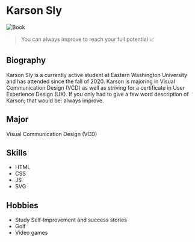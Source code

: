 # Karson Sly

![Book](https://img.rawpixel.com/private/static/images/website/2022-05/sv159407-image-kwvx72ae.jpg?w=800&dpr=1&fit=default&crop=default&q=65&vib=3&con=3&usm=15&bg=F4F4F3&ixlib=js-2.2.1&s=6da65057b0cd18ca5c2c509a319d6316)

> You can always improve to reach your full potential :chart_with_upwards_trend:

## Biography

Karson Sly is a currently active student at Eastern Washington University and has attended since the fall of 2020. Karson is majoring in Visual Communication Design (VCD) as well as striving for a certificate in User Experience Design (UX). If you only had to give a few word description of Karson; that would be: always improve.

## Major

Visual Communication Design (VCD)

## Skills
* HTML
* CSS
* JS
* SVG

## Hobbies
* Study Self-Improvement and success stories
* Golf
* Video games

<!--
**Speedy1414/Speedy1414** is a ✨ _special_ ✨ repository because its `README.md` (this file) appears on your GitHub profile.

Here are some ideas to get you started:

- 🔭 I’m currently working on ...
- 🌱 I’m currently learning ...
- 👯 I’m looking to collaborate on ...
- 🤔 I’m looking for help with ...
- 💬 Ask me about ...
- 📫 How to reach me: ...
- 😄 Pronouns: ...
- ⚡ Fun fact: ...
-->
